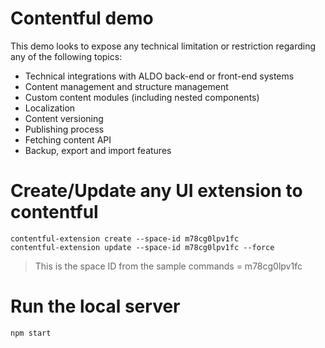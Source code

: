 # Contentful demo
This demo looks to expose any technical limitation or restriction regarding any of the following topics:
* Technical integrations with ALDO back-end or front-end systems
* Content management and structure management
* Custom content modules (including nested components)
* Localization
* Content versioning
* Publishing process
* Fetching content API
* Backup, export and import features

# Create/Update any UI extension to contentful 
	contentful-extension create --space-id m78cg0lpv1fc
	contentful-extension update --space-id m78cg0lpv1fc --force
> This is the space ID from the sample commands = m78cg0lpv1fc

# Run the local server
	npm start


